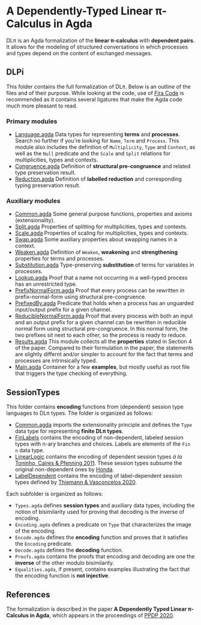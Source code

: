 # A Dependently-Typed Linear π-Calculus in Agda

DLπ is an Agda formalization of the **linear π-calculus** with
**dependent pairs**. It allows for the modeling of structured
conversations in which processes and types depend on the content of
exchanged messages.

## DLPi

This folder contains the full formalization of DLπ. Below is an
outline of the files and of their purpose. While looking at the
code, use of [Fira Code](https://github.com/tonsky/FiraCode) is
recommended as it contains several ligatures that make the Agda code
much more pleasant to read.

### Primary modules

* [Language.agda](DLPi/Language.agda) Data types for representing
  **terms** and **processes**. Search no further if you're looking
  for `Name`, `Term` and `Process`. This module also includes the
  definition of `Multiplicity`, `Type` and `Context`, as well as the
  `Null` predicate and the `Scale` and `Split` relations for
  multiplicities, types and contexts.
* [Congruence.agda](DLPi/Congruence.agda) Definition of **structural
  pre-congruence** and related type preservation result.
* [Reduction.agda](DLPi/Reduction.agda) Definition of **labelled
  reduction** and corresponding typing preservation result.

### Auxiliary modules

* [Common.agda](DLPi/Common.agda) Some general purpose functions,
  properties and axioms (extensionality).
* [Split.agda](DLPi/Split.agda) Properties of splitting for
  multiplicities, types and contexts.
* [Scale.agda](DLPi/Scale.agda) Properties of scaling for
  multiplicities, types and contexts.
* [Swap.agda](DLPi/Swap.agda) Some auxiliary properties about
  swapping names in a context.
* [Weaken.agda](DLPi/Weaken.agda) Definition of `Weaken`,
  **weakening** and **strengthening** properties for terms and
  processes.
* [Substitution.agda](DLPi/Substitution.agda) Type-preserving
  **substitution** of terms for variables in processes.
* [Lookup.agda](DLPi/Lookup.agda) Proof that a name not occurring in
  a well-typed process has an unrestricted type.
* [PrefixNormalForm.agda](DLPi/PrefixNormalForm.agda) Proof that
  every process can be rewritten in prefix-normal-form using
  structural pre-congruence.
* [PrefixedBy.agda](DLPi/PrefixedBy.agda) Predicate that holds when
  a process has an unguarded input/output prefix for a given channel.
* [ReducibleNormalForm.agda](DLPi/ReducibleNormalForm.agda) Proof
  that every process with both an input and an output prefix for a
  given channel can be rewritten in reducible normal form using
  structural pre-congruence. In this normal form, the two prefixes
  sit next to each other, so the process is ready to reduce.
* [Results.agda](DLPi/Results.agda) This module collects all the
  **properties** stated in Section 4 of the paper. Compared to their
  formulation in the paper, the statements are slightly differnt
  and/or simpler to account for the fact that terms and processes
  are intrinsically typed.
* [Main.agda](DLPi/Main.agda) Container for a few **examples**, but
  mostly useful as root file that triggers the type checking of
  everything.

## SessionTypes

This folder contains **encoding** functions from (dependent) session
type languages to DLπ types. The folder is organized as follows:

* [Common.agda](SessionTypes/Common.agda) imports the extensionality
  principle and defines the `Type` data type for representing
  **finite DLπ types**.
* [FinLabels](SessionTypes/FinLabels) contains the encoding of
  non-dependent, labeled session types with n-ary branches and
  choices. Labels are elements of the `Fin n` data type.
* [LinearLogic](SessionTypes/LinearLogic) contains the encoding of
  dependent session types *à la* [Toninho, Caires & Pfenning
  2011](https://doi.org/10.1145/2003476.2003499). These session
  types subsume the original non-dependent ones by
  [Honda](https://doi.org/10.1007/3-540-57208-2_35).
* [LabelDependent](SessionTypes/LabelDependent) contains the
  encoding of label-dependent session types defined by [Thiemann &
  Vasconcelos 2020](https://doi.org/10.1145/3371135).

Each subfolder is organized as follows:

* `Types.agda` defines **session types** and auxiliary data types,
  including the notion of bisimilarity used for proving that
  decoding is the inverse of encoding.
* `Encoding.agda` defines a predicate on `Type` that characterizes
  the image of the encoding.
* `Encode.agda` defines the **encoding** function and proves that it
  satisfies the `Encoding` predicate.
* `Decode.agda` defines the **decoding** function.
* `Proofs.agda` contains the proofs that encoding and decoding are
  one the **inverse** of the other modulo bisimilarity.
* `Equalities.agda`, if present, contains examples illustrating
  the fact that the encoding function is **not injective**.

## References

The formalization is described in the paper **A Dependently Typed
Linear π-Calculus in Agda**, which appears in the proceedings of
[PPDP 2020](http://www.cse.chalmers.se/~abela/ppdp20/).
